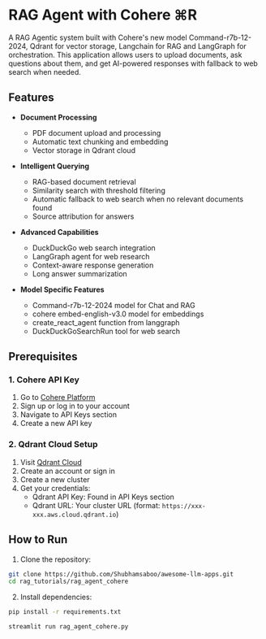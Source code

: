 # RAG Agent with Cohere ⌘R

A RAG Agentic system built with Cohere's new model Command-r7b-12-2024, Qdrant for vector storage, Langchain for RAG and LangGraph for orchestration. This application allows users to upload documents, ask questions about them, and get AI-powered responses with fallback to web search when needed.

## Features

- **Document Processing**

  - PDF document upload and processing
  - Automatic text chunking and embedding
  - Vector storage in Qdrant cloud

- **Intelligent Querying**

  - RAG-based document retrieval
  - Similarity search with threshold filtering
  - Automatic fallback to web search when no relevant documents found
  - Source attribution for answers

- **Advanced Capabilities**

  - DuckDuckGo web search integration
  - LangGraph agent for web research
  - Context-aware response generation
  - Long answer summarization

- **Model Specific Features**
  - Command-r7b-12-2024 model for Chat and RAG
  - cohere embed-english-v3.0 model for embeddings
  - create_react_agent function from langgraph
  - DuckDuckGoSearchRun tool for web search

## Prerequisites

### 1. Cohere API Key

1. Go to [Cohere Platform](https://dashboard.cohere.ai/api-keys)
2. Sign up or log in to your account
3. Navigate to API Keys section
4. Create a new API key

### 2. Qdrant Cloud Setup

1. Visit [Qdrant Cloud](https://cloud.qdrant.io/)
2. Create an account or sign in
3. Create a new cluster
4. Get your credentials:
   - Qdrant API Key: Found in API Keys section
   - Qdrant URL: Your cluster URL (format: `https://xxx-xxx.aws.cloud.qdrant.io`)

## How to Run

1. Clone the repository:

```bash
git clone https://github.com/Shubhamsaboo/awesome-llm-apps.git
cd rag_tutorials/rag_agent_cohere
```

2. Install dependencies:

```bash
pip install -r requirements.txt
```

```bash
streamlit run rag_agent_cohere.py
```

